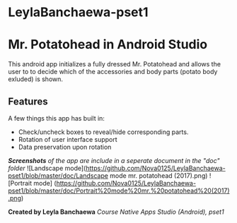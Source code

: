 # LeylaBanchaewa-pset1

# Mr. Potatohead in Android Studio

This android app initializes a fully dressed Mr. Potatohead and allows the user to
to decide which of the accessories and body parts (potato body exluded) is shown.


## Features

A few things this app has built in:

* Check/uncheck boxes to reveal/hide corresponding parts.
* Rotation of user interface support
* Data preservation upon rotation

_**Screenshots** of the app are include in a seperate document in the "doc" folder_
![Landscape mode](https://github.com/Nova0125/LeylaBanchaewa-pset1/blob/master/doc/Landscape mode mr. potatohead (2017).png)
![Portrait mode] (https://github.com/Nova0125/LeylaBanchaewa-pset1/blob/master/doc/Portrait%20mode%20mr.%20potatohead%20(2017).png)


__Created by Leyla Banchaewa__
_Course Native Apps Studio (Android), pset1_
